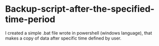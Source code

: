 # Backup-script-after-the-specified-time-period
I created a simple .bat file wrote in powershell (windows language), that makes a copy of data after specific time defined by user.
